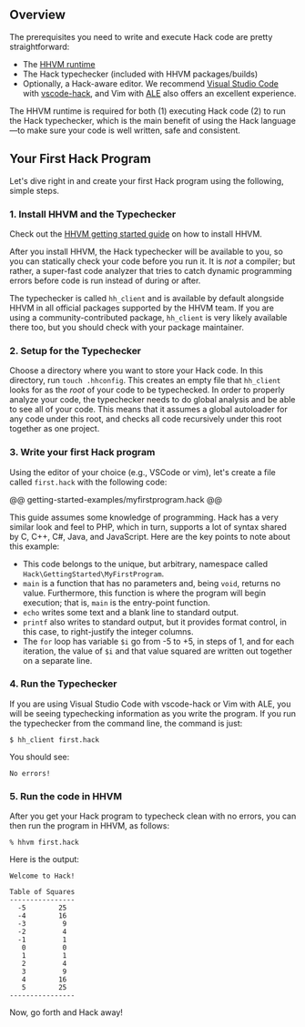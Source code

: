 ## Overview

The prerequisites you need to write and execute Hack code are pretty straightforward:

* The [HHVM runtime](../../hhvm/getting-started/getting-started.md)
* The Hack typechecker (included with HHVM packages/builds)
* Optionally, a Hack-aware editor. We recommend [Visual Studio Code] with
  [vscode-hack], and Vim with [ALE] also offers an excellent experience.

The HHVM runtime is required for both (1) executing Hack code (2) to run the Hack typechecker, which
is the main benefit of using the Hack language&mdash;to make sure your code is well written, safe and consistent.

## Your First Hack Program

Let's dive right in and create your first Hack program using the following, simple steps.

### 1. Install HHVM and the Typechecker

Check out the [HHVM getting started guide](../../hhvm/getting-started/getting-started.md) on how
to install HHVM.

After you install HHVM, the Hack typechecker will be available to you, so you can statically check
your code before you run it. It is *not* a compiler; but rather, a super-fast code analyzer that tries
to catch dynamic programming errors before code is run instead of during or after.

The typechecker is called `hh_client` and is available by default alongside HHVM in all official
packages supported by the HHVM team. If you are using a community-contributed package, `hh_client`
is very likely available there too, but you should check with your package maintainer.

### 2. Setup for the Typechecker

Choose a directory where you want to store your Hack code. In this directory, run `touch .hhconfig`. This
creates an empty file that `hh_client` looks for as the *root* of your code to be typechecked. In
order to properly analyze your code, the typechecker needs to do global analysis and be able to see
all of your code. This means that it assumes a global autoloader for any code under this root, and
checks all code recursively under this root together as one project.

### 3. Write your first Hack program

Using the editor of your choice (e.g., VSCode or vim), let's create a file called `first.hack` with the following code:

@@ getting-started-examples/myfirstprogram.hack @@

This guide assumes some knowledge of programming. Hack has a very similar look and feel to PHP, which in
turn, supports a lot of syntax shared by C, C++, C#, Java, and JavaScript. Here are the key points to note about this example:

* This code belongs to the unique, but arbitrary, namespace called `Hack\GettingStarted\MyFirstProgram`.
* `main` is a function that has no parameters and, being `void`, returns no value. Furthermore, this function
is where the program will begin execution; that is, `main` is the entry-point function.
* `echo` writes some text and a blank line to standard output.
* `printf` also writes to standard output, but it provides format control, in this case, to right-justify the integer columns.
* The `for` loop has variable `$i` go from -5 to +5, in steps of 1, and for each iteration, the value
of `$i` and that value squared are written out together on a separate line.

### 4. Run the Typechecker

If you are using Visual Studio Code with vscode-hack or Vim with ALE, you will be seeing typechecking information as you write the program. If you run the typechecker from the command line, the command is just:

```
$ hh_client first.hack
```

You should see:

```
No errors!
```

### 5. Run the code in HHVM

After you get your Hack program to typecheck clean with no errors, you can then run the
program in HHVM, as follows:

```
% hhvm first.hack
```

Here is the output:

```
Welcome to Hack!

Table of Squares
----------------
  -5        25
  -4        16
  -3         9
  -2         4
  -1         1
   0         0
   1         1
   2         4
   3         9
   4        16
   5        25
----------------

```

Now, go forth and Hack away!

[Visual Studio Code]: https://code.visualstudio.com
[vscode-hack]: https://marketplace.visualstudio.com/items?itemName=pranayagarwal.vscode-hack
[ALE]: https://github.com/w0rp/ale
